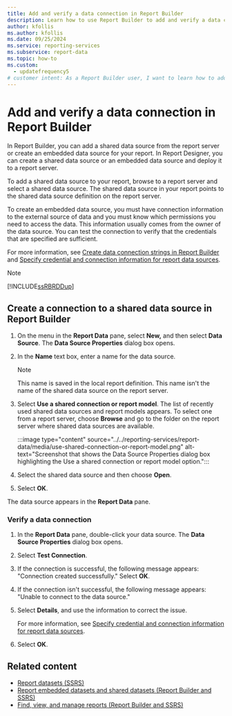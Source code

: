 ```yaml
---
title: Add and verify a data connection in Report Builder
description: Learn how to use Report Builder to add and verify a data connection to make sure that the credentials you specify are sufficient.
author: kfollis
ms.author: kfollis
ms.date: 09/25/2024
ms.service: reporting-services
ms.subservice: report-data
ms.topic: how-to
ms.custom:
  - updatefrequency5
# customer intent: As a Report Builder user, I want to learn how to add and verify data sources so that I can use the shared data sources from my report servers.
---
```


# Add and verify a data connection in Report Builder

In Report Builder, you can add a shared data source from the report server or create an embedded data source for your report. In Report Designer, you can create a shared data source or an embedded data source and deploy it to a report server.

To add a shared data source to your report, browse to a report server and select a shared data source. The shared data source in your report points to the shared data source definition on the report server.

To create an embedded data source, you must have connection information to the external source of data and you must know which permissions you need to access the data. This information usually comes from the owner of the data source. You can test the connection to verify that the credentials that are specified are sufficient.

For more information, see [Create data connection strings in Report Builder](data-connections-data-sources-and-connection-strings-report-builder-and-ssrs.md) and [Specify credential and connection information for report data sources](./specify-credential-and-connection-information-for-report-data-sources.md).

> [!NOTE]  
> [!INCLUDE[ssRBRDDup](../../includes/ssrbrddup-md.md)]

## Create a connection to a shared data source in Report Builder

1. On the menu in the **Report Data** pane, select **New,** and then select **Data Source**. The **Data Source Properties** dialog box opens.

1. In the **Name** text box, enter a name for the data source.

    > [!NOTE]  
    > This name is saved in the local report definition. This name isn't the name of the shared data source on the report server.

1. Select **Use a shared connection or report model**. The list of recently used shared data sources and report models appears. To select one from a report server, choose **Browse** and go to the folder on the report server where shared data sources are available.

    :::image type="content" source="../../reporting-services/report-data/media/use-shared-connection-or-report-model.png" alt-text="Screenshot that shows the Data Source Properties dialog box highlighting the Use a shared connection or report model option.":::

1. Select the shared data source and then choose **Open**.

1. Select **OK**.

The data source appears in the **Report Data** pane.

### Verify a data connection  

1. In the **Report Data** pane, double-click your data source. The **Data Source Properties** dialog box opens.

1. Select **Test Connection**.

1. If the connection is successful, the following message appears: "Connection created successfully." Select **OK**.

1. If the connection isn't successful, the following message appears: "Unable to connect to the data source."  

1. Select **Details**, and use the information to correct the issue.

    For more information, see [Specify credential and connection information for report data sources](./specify-credential-and-connection-information-for-report-data-sources.md).

1. Select **OK**.

## Related content

- [Report datasets (SSRS)](../../reporting-services/report-data/report-datasets-ssrs.md)
- [Report embedded datasets and shared datasets (Report Builder and SSRS)](../../reporting-services/report-data/report-embedded-datasets-and-shared-datasets-report-builder-and-ssrs.md)
- [Find, view, and manage reports (Report Builder and SSRS)](../../reporting-services/report-builder/finding-viewing-and-managing-reports-report-builder-and-ssrs.md)
